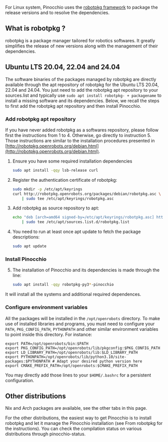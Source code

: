 For Linux system, Pinocchio uses the [robotpkg framework](http://robotpkg.openrobots.org) to package the release
versions and to resolve the dependencies.

## What is robotpkg ?

robotpkg is a package manager tailored for robotics softwares. It greatly simplifies the release of new versions along
with the management of their dependencies.

## Ubuntu LTS 20.04, 22.04 and 24.04

The software binaries of the packages managed by robotpkg are directly available through the apt repository
of robotpkg for the Ubuntu LTS 20.04, 22.04 and 24.04. You just need to add the robotpkg apt repository to your
sources.list and typically use `sudo apt install robotpkg- + packagename` to install a missing software and its
dependencies. Below, we recall the steps to first add the robotpkg apt repository and then install Pinocchio.

### Add robotpkg apt repository

If you have never added robotpkg as a softwares repository, please follow first the instructions from 1 to 4.
Otherwise, go directly to instruction 5. Those instructions are similar to the installation procedures presented in
[http://robotpkg.openrobots.org/debian.html](http://robotpkg.openrobots.org/debian.html).

1. Ensure you have some required installation dependencies

    ```bash
    sudo apt install -qqy lsb-release curl
    ```

2. Register the authentication certificate of robotpkg:

    ```bash
    sudo mkdir -p /etc/apt/keyrings
    curl http://robotpkg.openrobots.org/packages/debian/robotpkg.asc \
        | sudo tee /etc/apt/keyrings/robotpkg.asc
    ```

3. Add robotpkg as source repository to apt:

    ```bash
    echo "deb [arch=amd64 signed-by=/etc/apt/keyrings/robotpkg.asc] http://robotpkg.openrobots.org/packages/debian/pub $(lsb_release -cs) robotpkg" \
        | sudo tee /etc/apt/sources.list.d/robotpkg.list
    ```

4. You need to run at least once apt update to fetch the package descriptions:

    ```bash
    sudo apt update
    ```

### Install Pinocchio

5. The installation of Pinocchio and its dependencies is made through the line:

    ```bash
    sudo apt install -qqy robotpkg-py3*-pinocchio
    ```

It will install all the systems and additional required dependences.

### Configure environment variables

All the packages will be installed in the `/opt/openrobots` directory. To make use of installed libraries and programs,
you must need to configure your `PATH`, `PKG_CONFIG_PATH`, `PYTHONPATH` and other similar environment variables to
point inside this directory. For instance:

```
export PATH=/opt/openrobots/bin:$PATH
export PKG_CONFIG_PATH=/opt/openrobots/lib/pkgconfig:$PKG_CONFIG_PATH
export LD_LIBRARY_PATH=/opt/openrobots/lib:$LD_LIBRARY_PATH
export PYTHONPATH=/opt/openrobots/lib/python3.10/site-packages:$PYTHONPATH # Adapt your desired python version here
export CMAKE_PREFIX_PATH=/opt/openrobots:$CMAKE_PREFIX_PATH
```

You may directly add those lines to your `$HOME/.bashrc` for a persistent configuration.

## Other distributions

Nix and Arch packages are available, see the other tabs in this page.

For the other distributions, the easiest way to get Pinocchio is to install robotpkg and let it manage the Pinocchio
installation (see From robotpkg for the instructions). You can check the compilation status on various distributions
through pinocchio-status.

